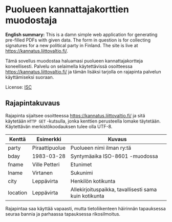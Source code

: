 <!-- -*- mode: markdown; coding: utf-8 -*- -->
# Puolueen kannattajakorttien muodostaja

**English summary:** This is a damn simple web application for
generating pre-filled PDFs with given data. The form in question is
for collecting signatures for a new political party in Finland. The
site is live at https://kannatus.liittovaltio.fi/.

Tämä sovellus muodostaa haluamasi puolueen kannattajakortteja
koneellisesti. Palvelu on selaimella käytettävissä osoitteessa
https://kannatus.liittovaltio.fi/ ja tämän lisäksi tarjolla on
rajapinta palvelun käyttämiseksi suoraan.

License: [ISC](http://choosealicense.com/licenses/isc/)

## Rajapintakuvaus

Rajapinta sijaitsee osoitteessa https://kannatus.liittovaltio.fi/ ja
sitä käytetään `HTTP GET` -kutsulla, jonka kenttien perusteella lomake
täytetään. Käytettävän merkistökoodauksen tulee olla UTF-8.

Kenttä | Esimerkki | Kuvaus
------ | --------- | ------
party | Piraattipuolue | Puolueen nimi ilman ry:tä
bday | 1983-03-28 | Syntymäaika ISO-8601 -muodossa
fname | Ville Petteri | Etunimet
lname | Virtanen | Sukunimi
city | Leppävirta | Henkilön kotikunta
location | Leppävirta | Allekirjoituspaikka, tavallisesti sama kuin kotikunta

Rajapintaa saa käyttää vapaasti, mutta tietoliikenteen häirinnän tapauksessa seuraa
bannia ja parhaassa tapauksessa rikosilmoitus.
